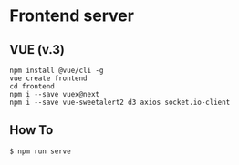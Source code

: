 # Frontend server

## VUE (v.3)
    npm install @vue/cli -g
    vue create frontend
    cd frontend
    npm i --save vuex@next
    npm i --save vue-sweetalert2 d3 axios socket.io-client

## How To
    $ npm run serve
